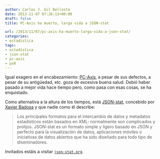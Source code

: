 ```yaml
---
author: Carlos J. Gil Bellosta
date: 2013-11-07 07:26:13+00:00
draft: false
title: PC-Axis ha muerto, larga vida a JSON-stat

url: /2013/11/07/pc-axis-ha-muerto-larga-vida-a-json-stat/
categories:
- estadística
tags:
- estadística
- json-stat
- pc-axis
- pxR
---
```


Igual exagero en el encabezamiento: [PC-Axis](http://www.scb.se/Pages/List____314011.aspx), a pesar de sus defectos, a pesar de su antigüedad, etc. goza de excesiva buena salud. Debió haber pasado a mejor vida hace tiempo pero, como pasa con esas cosas, se ha enquistado.

Como alternativa a la altura de los tiempos, está [JSON-stat](http://json-stat.org/), concebido por [Xavier Badosa](https://twitter.com/badosa) y que nadie como él describe:

>Los principales formatos para el intercambio de datos y metadatos estadísticos están basados en XML: normalmente son complicados y prolijos. JSON-stat es un formato simple y ligero basado en JSON y perfecto para la visualización de datos, aplicaciones móviles o iniciativas de datos abiertos que ha sido diseñado para todo tipo de diseminadores.

Invitados estáis a visitar [`json-stat.org`](http://json-stat.org/).
